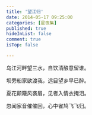 ```yaml
---
title: '望江归'
date: 2014-05-17 09:25:00
categories: [星夜集]
published: true
hideInList: false
comment: true 
isTop: false

---
```


乌江河畔望三水，自饮清酿意留谁。

坝旁船家欲渡我，远目望乡早已醉。

夏花颠簸风袭眉，见者入情衣掩泪。

忽闻家音催催回，心中雀鸠飞飞归。

